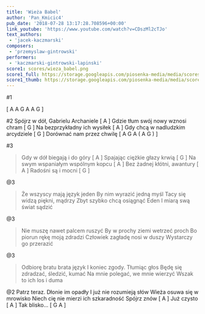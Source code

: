 ```yaml
---
title: 'Wieża Babel'
author: 'Pan_Kmicic4'
pub_date: '2018-07-28 13:17:28.708596+00:00'
link_youtube: 'https://www.youtube.com/watch?v=CDszMl2cTJo'
text_authors:
 - 'jacek-kaczmarski'
composers:
 - 'przemyslaw-gintrowski'
performers:
 - 'kaczmarski-gintrowski-lapinski'
score1: scores/wieza_babel.png
score1_full: https://storage.googleapis.com/piosenka-media/media/scores/wieza_babel.png
score1_thumb: https://storage.googleapis.com/piosenka-media/media/scores/wieza_babel.png.180x0_q85_upscale.png
---
```


#1

[ A  A G A A G ]

#2
Spójrz w dół, Gabrielu Archaniele [ A ]
Gdzie tłum swój nowy wznosi chram [ G ]
Na bezprzykładny ich wysiłek [ A ]
Gdy chcą w nadludzkim arcydziele [ G ]
Dorównać nam przez chwilę [ A G A ( A G ) ]

#3
>Gdy w dół biegają i do góry [ A ]
>Spajając ciężkie głazy krwią [ G ]
>Na swym wspaniałym wspólnym kopcu [ A ]
>Bez żadnej kłótni, awantury [ A ]
>Radośni są i mocni [ G ]

@3
>Że wszyscy mają język jeden
>By nim wyrazić jedną myśl
>Tacy się widzą piękni, mądrzy
>Zbyt szybko chcą osiągnąć Eden
>I miarą swą świat sądzić

@3
>Nie muszę nawet palcem ruszyć
>By w prochy ziemi wetrzeć proch
>Bo piorun rękę moją zdradzi
>Człowiek zagładę nosi w duszy
>Wystarczy go przerazić

@3
>Odbiorę bratu brata język
>I koniec zgody. Tłumiąc głos
>Będę się zdradzać, śledzić, kumać
>Na mnie polegać, we mnie wierzyć
>Wszak to ich los i duma

@2
Patrz teraz. Dłonie im opadły
I już nie rozumieją słów
Wieża osuwa się w mrowisko
Niech cię nie mierzi ich szkaradność
Spójrz znów [ A ]
Już czysto [ A ]
Tak blisko... [ G A ]